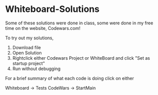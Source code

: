 # Whiteboard-Solutions
Some of these solutions were done in class, some were done in my free time on the website, Codewars.com!

To try out my solutions, 

1. Download file
2. Open Solution
3. Rightclick either Codewars Project or WhiteBoard and click "Set as startup project"
4. Run without debugging

For a brief summary of what each code is doing click on either

Whiteboard -> Tests
CodeWars -> StartMain
